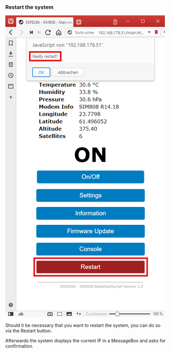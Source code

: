 ### Restart the system

   ![System restart](../images/Restart.png "System restart")

Should it be necessary that you want to restart the system, you can do so via the Restart button.

Afterwards the system displays the current IP in a MessageBox and asks for confirmation.
